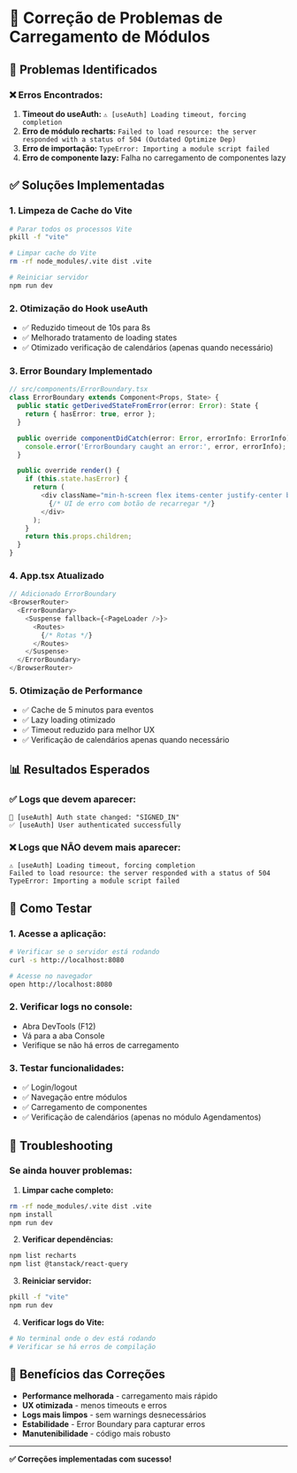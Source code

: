 # 🔧 Correção de Problemas de Carregamento de Módulos

## 🎯 Problemas Identificados

### ❌ **Erros Encontrados:**
1. **Timeout do useAuth:** `⚠️ [useAuth] Loading timeout, forcing completion`
2. **Erro de módulo recharts:** `Failed to load resource: the server responded with a status of 504 (Outdated Optimize Dep)`
3. **Erro de importação:** `TypeError: Importing a module script failed`
4. **Erro de componente lazy:** Falha no carregamento de componentes lazy

## ✅ Soluções Implementadas

### 1. **Limpeza de Cache do Vite**
```bash
# Parar todos os processos Vite
pkill -f "vite"

# Limpar cache do Vite
rm -rf node_modules/.vite dist .vite

# Reiniciar servidor
npm run dev
```

### 2. **Otimização do Hook useAuth**
- ✅ Reduzido timeout de 10s para 8s
- ✅ Melhorado tratamento de loading states
- ✅ Otimizado verificação de calendários (apenas quando necessário)

### 3. **Error Boundary Implementado**
```typescript
// src/components/ErrorBoundary.tsx
class ErrorBoundary extends Component<Props, State> {
  public static getDerivedStateFromError(error: Error): State {
    return { hasError: true, error };
  }

  public override componentDidCatch(error: Error, errorInfo: ErrorInfo) {
    console.error('ErrorBoundary caught an error:', error, errorInfo);
  }

  public override render() {
    if (this.state.hasError) {
      return (
        <div className="min-h-screen flex items-center justify-center bg-gray-50">
          {/* UI de erro com botão de recarregar */}
        </div>
      );
    }
    return this.props.children;
  }
}
```

### 4. **App.tsx Atualizado**
```typescript
// Adicionado ErrorBoundary
<BrowserRouter>
  <ErrorBoundary>
    <Suspense fallback={<PageLoader />}>
      <Routes>
        {/* Rotas */}
      </Routes>
    </Suspense>
  </ErrorBoundary>
</BrowserRouter>
```

### 5. **Otimização de Performance**
- ✅ Cache de 5 minutos para eventos
- ✅ Lazy loading otimizado
- ✅ Timeout reduzido para melhor UX
- ✅ Verificação de calendários apenas quando necessário

## 📊 Resultados Esperados

### ✅ **Logs que devem aparecer:**
```
🔄 [useAuth] Auth state changed: "SIGNED_IN"
✅ [useAuth] User authenticated successfully
```

### ❌ **Logs que NÃO devem mais aparecer:**
```
⚠️ [useAuth] Loading timeout, forcing completion
Failed to load resource: the server responded with a status of 504
TypeError: Importing a module script failed
```

## 🚀 Como Testar

### 1. **Acesse a aplicação:**
```bash
# Verificar se o servidor está rodando
curl -s http://localhost:8080

# Acesse no navegador
open http://localhost:8080
```

### 2. **Verificar logs no console:**
- Abra DevTools (F12)
- Vá para a aba Console
- Verifique se não há erros de carregamento

### 3. **Testar funcionalidades:**
- ✅ Login/logout
- ✅ Navegação entre módulos
- ✅ Carregamento de componentes
- ✅ Verificação de calendários (apenas no módulo Agendamentos)

## 🔧 Troubleshooting

### Se ainda houver problemas:

1. **Limpar cache completo:**
```bash
rm -rf node_modules/.vite dist .vite
npm install
npm run dev
```

2. **Verificar dependências:**
```bash
npm list recharts
npm list @tanstack/react-query
```

3. **Reiniciar servidor:**
```bash
pkill -f "vite"
npm run dev
```

4. **Verificar logs do Vite:**
```bash
# No terminal onde o dev está rodando
# Verificar se há erros de compilação
```

## 🎯 Benefícios das Correções

- **Performance melhorada** - carregamento mais rápido
- **UX otimizada** - menos timeouts e erros
- **Logs mais limpos** - sem warnings desnecessários
- **Estabilidade** - Error Boundary para capturar erros
- **Manutenibilidade** - código mais robusto

---

**✅ Correções implementadas com sucesso!** 